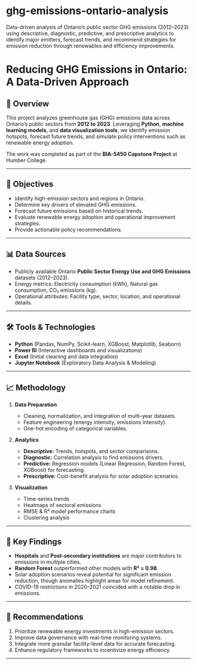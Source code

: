 # ghg-emissions-ontario-analysis
Data-driven analysis of Ontario’s public sector GHG emissions (2012–2023) using descriptive, diagnostic, predictive, and prescriptive analytics to identify major emitters, forecast trends, and recommend strategies for emission reduction through renewables and efficiency improvements.
# Reducing GHG Emissions in Ontario: A Data-Driven Approach

## 📌 Overview
This project analyzes greenhouse gas (GHG) emissions data across Ontario’s public sectors from **2012 to 2023**. Leveraging **Python**, **machine learning models**, and **data visualization tools**, we identify emission hotspots, forecast future trends, and simulate policy interventions such as renewable energy adoption.  

The work was completed as part of the **BIA-5450 Capstone Project** at Humber College.

---

## 🎯 Objectives
- Identify high-emission sectors and regions in Ontario.
- Determine key drivers of elevated GHG emissions.
- Forecast future emissions based on historical trends.
- Evaluate renewable energy adoption and operational improvement strategies.
- Provide actionable policy recommendations.

---

## 📊 Data Sources
- Publicly available Ontario **Public Sector Energy Use and GHG Emissions** datasets (2012–2023).
- Energy metrics: Electricity consumption (kWh), Natural gas consumption, CO₂ emissions (kg).
- Operational attributes: Facility type, sector, location, and operational details.

---

## 🛠 Tools & Technologies
- **Python** (Pandas, NumPy, Scikit-learn, XGBoost, Matplotlib, Seaborn)
- **Power BI** (Interactive dashboards and visualizations)
- **Excel** (Initial cleaning and data integration)
- **Jupyter Notebook** (Exploratory Data Analysis & Modeling)

---

## 📈 Methodology
1. **Data Preparation**
   - Cleaning, normalization, and integration of multi-year datasets.
   - Feature engineering (energy intensity, emissions intensity).
   - One-hot encoding of categorical variables.

2. **Analytics**
   - **Descriptive:** Trends, hotspots, and sector comparisons.
   - **Diagnostic:** Correlation analysis to find emissions drivers.
   - **Predictive:** Regression models (Linear Regression, Random Forest, XGBoost) for forecasting.
   - **Prescriptive:** Cost-benefit analysis for solar adoption scenarios.

3. **Visualization**
   - Time-series trends
   - Heatmaps of sectoral emissions
   - RMSE & R² model performance charts
   - Clustering analysis

---

## 🚀 Key Findings
- **Hospitals** and **Post-secondary institutions** are major contributors to emissions in multiple cities.
- **Random Forest** outperformed other models with **R² = 0.98**.
- Solar adoption scenarios reveal potential for significant emission reduction, though anomalies highlight areas for model refinement.
- COVID-19 restrictions in 2020–2021 coincided with a notable drop in emissions.

---

## 📌 Recommendations
1. Prioritize renewable energy investments in high-emission sectors.
2. Improve data governance with real-time monitoring systems.
3. Integrate more granular facility-level data for accurate forecasting.
4. Enhance regulatory frameworks to incentivize energy efficiency.

---

